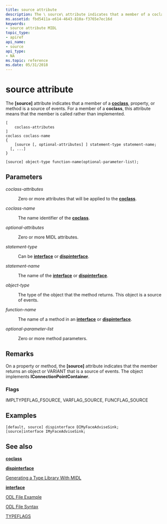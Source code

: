 ```yaml
---
title: source attribute
description: The \ source\ attribute indicates that a member of a coclass, property, or method is a source of events. For a member of a coclass, this attribute means that the member is called rather than implemented.
ms.assetid: fbd5411a-e614-4643-810a-f3765e7ec16d
keywords:
- source attribute MIDL
topic_type:
- apiref
api_name:
- source
api_type:
- NA
ms.topic: reference
ms.date: 05/31/2018
---
```


# source attribute

The **\[source\]** attribute indicates that a member of a [**coclass**](coclass.md), property, or method is a source of events. For a member of a **coclass**, this attribute means that the member is called rather than implemented.

``` syntax
[
    coclass-attributes
]
coclass coclass-name
{
    [source [, optional-attributes] ] statement-type statement-name; 
  [, ...]
}

[source] object-type function-name(optional-parameter-list);
```

## Parameters

<dl> <dt>

*coclass-attributes* 
</dt> <dd>

Zero or more attributes that will be applied to the [**coclass**](coclass.md).

</dd> <dt>

*coclass-name* 
</dt> <dd>

The name identifier of the [**coclass**](coclass.md).

</dd> <dt>

*optional-attributes* 
</dt> <dd>

Zero or more MIDL attributes.

</dd> <dt>

*statement-type* 
</dt> <dd>

Can be [**interface**](interface.md) or [**dispinterface**](dispinterface.md).

</dd> <dt>

*statement-name* 
</dt> <dd>

The name of the [**interface**](interface.md) or [**dispinterface**](dispinterface.md).

</dd> <dt>

*object-type* 
</dt> <dd>

The type of the object that the method returns. This object is a source of events.

</dd> <dt>

*function-name* 
</dt> <dd>

The name of a method in an [**interface**](interface.md) or [**dispinterface**](dispinterface.md).

</dd> <dt>

*optional-parameter-list* 
</dt> <dd>

Zero or more method parameters.

</dd> </dl>

## Remarks

On a property or method, the **\[source\]** attribute indicates that the member returns an object or VARIANT that is a source of events. The object implements **IConnectionPointContainer**.

### Flags

IMPLTYPEFLAG\_FSOURCE, VARFLAG\_SOURCE, FUNCFLAG\_SOURCE

## Examples

``` syntax
[default, source] dispinterface DIMyFaceAdviseSink;
[source]interface IMyFaceAdviseSink;
```

## See also

<dl> <dt>

[**coclass**](coclass.md)
</dt> <dt>

[**dispinterface**](dispinterface.md)
</dt> <dt>

[Generating a Type Library With MIDL](generating-a-type-library-with-midl-2.md)
</dt> <dt>

[**interface**](interface.md)
</dt> <dt>

[ODL File Example](https://msdn.microsoft.com/en-us/library/ms221308(v=VS.71).aspx)
</dt> <dt>

[ODL File Syntax](https://msdn.microsoft.com/en-us/library/ms221683(v=VS.71).aspx)
</dt> <dt>

[TYPEFLAGS](https://msdn.microsoft.com/en-us/library/ms221509(v=VS.71).aspx)
</dt> </dl>

 

 




